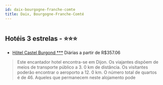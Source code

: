 ```yaml
---
id: daix-bourgogne-franche-comte
title: Daix, Bourgogne-Franche-Comté
---
```


<center><img src="http://photos.hotelbeds.com/giata/23/231752/231752a_hb_a_050.jpg" alt="" /></center>


## Hotéis 3 estrelas - ⭐️⭐️⭐️

-    [Hôtel Castel Burgond ***](https://www.hurb.com/hoteis/daix/hotel-castel-burgond-JNP-JP822509?cmp=18055) Diárias a partir de R$357.06
   > Este encantador hotel encontra-se em Dijon. Os viajantes dispõem de meios de transporte público a 3. 0 km de distância. Os visitantes poderão encontrar o aeroporto a 12. 0 km. O número total de quartos é de 46. Aqueles que permanecem neste alojamento pode
